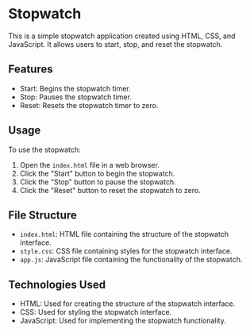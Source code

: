 # Stopwatch

This is a simple stopwatch application created using HTML, CSS, and JavaScript. It allows users to start, stop, and reset the stopwatch.

## Features

- Start: Begins the stopwatch timer.
- Stop: Pauses the stopwatch timer.
- Reset: Resets the stopwatch timer to zero.

## Usage

To use the stopwatch:

1. Open the `index.html` file in a web browser.
2. Click the "Start" button to begin the stopwatch.
3. Click the "Stop" button to pause the stopwatch.
4. Click the "Reset" button to reset the stopwatch to zero.

## File Structure

- `index.html`: HTML file containing the structure of the stopwatch interface.
- `style.css`: CSS file containing styles for the stopwatch interface.
- `app.js`: JavaScript file containing the functionality of the stopwatch.

## Technologies Used


- HTML: Used for creating the structure of the stopwatch interface.
- CSS: Used for styling the stopwatch interface.
- JavaScript: Used for implementing the stopwatch functionality.
